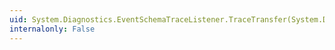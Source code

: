 ```yaml
---
uid: System.Diagnostics.EventSchemaTraceListener.TraceTransfer(System.Diagnostics.TraceEventCache,System.String,System.Int32,System.String,System.Guid)
internalonly: False
---
```

